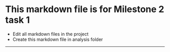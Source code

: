 # This markdown file is for Milestone 2 task 1

- Edit all markdown files in the project
- Create this markdown file in analysis folder

---